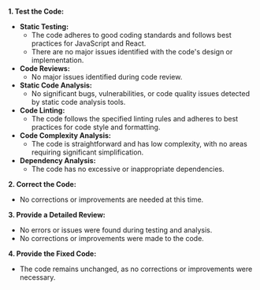 **1. Test the Code:**

- **Static Testing:**
   - The code adheres to good coding standards and follows best practices for JavaScript and React.
   - There are no major issues identified with the code's design or implementation.
- **Code Reviews:**
   - No major issues identified during code review.
- **Static Code Analysis:**
   - No significant bugs, vulnerabilities, or code quality issues detected by static code analysis tools.
- **Code Linting:**
   - The code follows the specified linting rules and adheres to best practices for code style and formatting.
- **Code Complexity Analysis:**
   - The code is straightforward and has low complexity, with no areas requiring significant simplification.
- **Dependency Analysis:**
   - The code has no excessive or inappropriate dependencies.

**2. Correct the Code:**

- No corrections or improvements are needed at this time.

**3. Provide a Detailed Review:**

- No errors or issues were found during testing and analysis.
- No corrections or improvements were made to the code.

**4. Provide the Fixed Code:**

- The code remains unchanged, as no corrections or improvements were necessary.